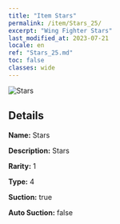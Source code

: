 ```yaml
---
title: "Item Stars"
permalink: /item/Stars_25/
excerpt: "Wing Fighter Stars"
last_modified_at: 2023-07-21
locale: en
ref: "Stars_25.md"
toc: false
classes: wide
---
```



 ![Stars](/images/item/Stars_p.png)



## Details

 **Name:** Stars 

 **Description:** Stars

 **Rarity:** 1 

 **Type:** 4 

 **Suction:** true 

 **Auto Suction:** false 


